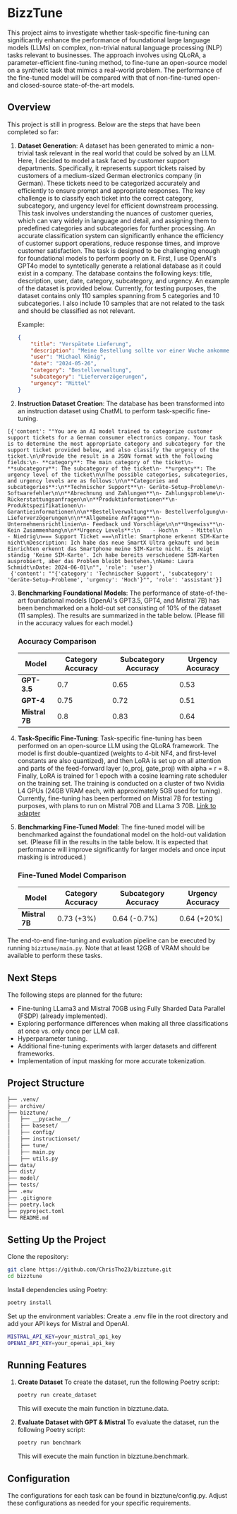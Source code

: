 # BizzTune
This project aims to investigate whether task-specific fine-tuning can significantly enhance the performance of foundational large language models (LLMs) on complex, non-trivial natural language processing (NLP) tasks relevant to businesses. The approach involves using QLoRA, a parameter-efficient fine-tuning method, to fine-tune an open-source model on a synthetic task that mimics a real-world problem. The performance of the fine-tuned model will be compared with that of non-fine-tuned open- and closed-source state-of-the-art models.

## Overview
This project is still in progress. Below are the steps that have been completed so far:

1. **Dataset Generation**: A dataset has been generated to mimic a non-trivial task relevant in the real world that could be solved by an LLM. Here, I decided to model a task faced by customer support departments. Specifically, it represents support tickets raised by customers of a medium-sized German electronics company (in German). These tickets need to be categorized accurately and efficiently to ensure prompt and appropriate responses. The key challenge is to classify each ticket into the correct category, subcategory, and urgency level for efficient downstream processing. This task involves understanding the nuances of customer queries, which can vary widely in language and detail, and assigning them to predefined categories and subcategories for further processing. An accurate classification system can significantly enhance the efficiency of customer support operations, reduce response times, and improve customer satisfaction. The task is designed to be challenging enough for foundational models to perform poorly on it. First, I use OpenAI's GPT4o model to syntetically generate a relational database as it could exist in a company. The database contains the following keys: title, description, user, date, category, subcategory, and urgency. An example of the dataset is provided below. Currently, for testing purposes, the dataset contains only 110 samples spanning from 5 categories and 10 subcategories. I also include 10 samples that are not related to the task and should be classified as not relevant.

    Example:
    ```json
    {
        "title": "Verspätete Lieferung",
        "description": "Meine Bestellung sollte vor einer Woche ankommen, aber sie ist immer noch nicht da. Können Sie den Lieferstatus überprüfen? Meine Bestellnummer ist 54321.",
        "user": "Michael König",
        "date": "2024-05-26",
        "category": "Bestellverwaltung",
        "subcategory": "Lieferverzögerungen",
        "urgency": "Mittel"
    }
    ```

2. **Instruction Dataset Creation**: The database has been transformed into an instruction dataset using ChatML to perform task-specific fine-tuning.
```
[{'content': ""You are an AI model trained to categorize customer support tickets for a German consumer electronics company. Your task is to determine the most appropriate category and subcategory for the support ticket provided below, and also classify the urgency of the ticket.\n\nProvide the result in a JSON format with the following fields:\n- **category**: The main category of the ticket\n- **subcategory**: The subcategory of the ticket\n- **urgency**: The urgency level of the ticket\n\nThe possible categories, subcategories, and urgency levels are as follows:\n\n**Categories and subcategories**:\n**Technischer Support**\n- Geräte-Setup-Probleme\n- Softwarefehler\n\n**Abrechnung und Zahlungen**\n- Zahlungsprobleme\n- Rückerstattungsanfragen\n\n**Produktinformationen**\n- Produktspezifikationen\n- Garantieinformationen\n\n**Bestellverwaltung**\n- Bestellverfolgung\n- Lieferverzögerungen\n\n**Allgemeine Anfragen**\n- Unternehmensrichtlinien\n- Feedback und Vorschläge\n\n**Ungewiss**\n- Kein Zusammenhang\n\n**Urgency Levels**:\n    - Hoch\n    - Mittel\n    - Niedrig\n=== Support Ticket ===\nTitle: Smartphone erkennt SIM-Karte nicht\nDescription: Ich habe das neue SmartX Ultra gekauft und beim Einrichten erkennt das Smartphone meine SIM-Karte nicht. Es zeigt ständig 'Keine SIM-Karte'. Ich habe bereits verschiedene SIM-Karten ausprobiert, aber das Problem bleibt bestehen.\nName: Laura Schmidt\nDate: 2024-06-01\n"", 'role': 'user'}
 {'content': ""{'category': 'Technischer Support', 'subcategory': 'Geräte-Setup-Probleme', 'urgency': 'Hoch'}"", 'role': 'assistant'}]
```

3. **Benchmarking Foundational Models**: The performance of state-of-the-art foundational models (OpenAI's GPT3.5, GPT4, and Mistral 7B) has been benchmarked on a hold-out set consisting of 10% of the dataset (11 samples). The results are summarized in the table below. (Please fill in the accuracy values for each model.)

    ### Accuracy Comparison
    | Model            | Category Accuracy | Subcategory Accuracy | Urgency Accuracy |
    |------------------|-------------------|----------------------|------------------|
    | **GPT-3.5**      |0.7                   |0.65                      |0.53                  |
    | **GPT-4**        |0.75                   |0.72                      |0.51                  |
    | **Mistral 7B**   |0.8                   |0.83                      |0.64                  |

4. **Task-Specific Fine-Tuning**: Task-specific fine-tuning has been performed on an open-source LLM using the QLoRA framework. The model is first double-quantized (weights to 4-bit NF4, and first-level constants are also quantized), and then LoRA is set up on all attention and parts of the feed-forward layer (o_proj, gate_proj) with alpha = r = 8. Finally, LoRA is trained for 1 epoch with a cosine learning rate scheduler on the training set. The training is conducted on a cluster of two Nvidia L4 GPUs (24GB VRAM each, with approximately 5GB used for tuning). Currently, fine-tuning has been performed on Mistral 7B for testing purposes, with plans to run on Mistral 70B and LLama 3 70B. [Link to adapter](https://huggingface.co/ChrisTho/bizztune_mistral_7b_instruct)

5. **Benchmarking Fine-Tuned Model**: The fine-tuned model will be benchmarked against the foundational model on the hold-out validation set. (Please fill in the results in the table below. It is expected that performance will improve significantly for larger models and once input masking is introduced.)

    ### Fine-Tuned Model Comparison
    | Model            | Category Accuracy | Subcategory Accuracy | Urgency Accuracy |
    |------------------|-------------------|----------------------|------------------|
    | **Mistral 7B**   |0.73 (+3%)                   |0.64 (-0.7%)                      |0.64 (+20%)                  |

The end-to-end fine-tuning and evaluation pipeline can be executed by running `bizztune/main.py`. Note that at least 12GB of VRAM should be available to perform these tasks.

## Next Steps
The following steps are planned for the future:
- Fine-tuning LLama3 and Mistral 70GB using Fully Sharded Data Parallel (FSDP) (already implemented).
- Exploring performance differences when making all three classifications at once vs. only once per LLM call.
- Hyperparameter tuning.
- Additional fine-tuning experiments with larger datasets and different frameworks.
- Implementation of input masking for more accurate tokenization.

## Project Structure
```bash
├── .venv/
├── archive/
├── bizztune/
│   ├── __pycache__/
│   ├── baseset/
│   ├── config/
│   ├── instructionset/
│   ├── tune/
│   ├── main.py
│   ├── utils.py
├── data/
├── dist/
├── model/
├── tests/
├── .env
├── .gitignore
├── poetry.lock
├── pyproject.toml
└── README.md
```

## Setting Up the Project
Clone the repository:
```bash
git clone https://github.com/ChrisTho23/bizztune.git
cd bizztune
```

Install dependencies using Poetry:
```bash
poetry install
```

Set up the environment variables:
Create a .env file in the root directory and add your API keys for Mistral and OpenAI.
```bash
MISTRAL_API_KEY=your_mistral_api_key
OPENAI_API_KEY=your_openai_api_key
```

## Running Features
1. **Create Dataset**
    To create the dataset, run the following Poetry script:
    ```bash
    poetry run create_dataset
    ```
    This will execute the main function in bizztune.data.

2. **Evaluate Dataset with GPT & Mistral**
    To evaluate the dataset, run the following Poetry script:
    ```bash
    poetry run benchmark
    ```
    This will execute the main function in bizztune.benchmark.

## Configuration
The configurations for each task can be found in bizztune/config.py. Adjust these configurations as needed for your specific requirements.
